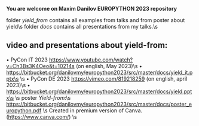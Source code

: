 **You are welcome on Maxim Danilov EUROPYTHON 2023 repository**

folder *yield_from* contains all examples from talks and from poster about yield\s
folder *docs* contains all presentations from my talks.\s


## video and presentations about yield-from:
• PyCon IT 2023 https://www.youtube.com/watch?v=Ch3Bs3K4Oeo&t=10214s (on english, May 2023)\s
• https://bitbucket.org/danilovmy/europython2023/src/master/docs/yield_it.pptx\s
\s
• PyCon DE 2023 https://vimeo.com/819218259 (on english, april 2023)\s
• https://bitbucket.org/danilovmy/europython2023/src/master/docs/yield.pptx\s
\s
poster *Yield-from*:\s
https://bitbucket.org/danilovmy/europython2023/src/master/docs/poster_europython.pdf \s
Created in premium version of Canva. (https://www.canva.com/) \s
  
